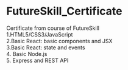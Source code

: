 # FutureSkill_Certificate

Certificate from course of FutureSkill 
<br />
1.HTML5/CSS3/JavaScript <br />
2.Basic React: basic components and JSX <br />
3.Basic React: state and events <br />
4. Basic Node.js <br />
5. Express and REST API

